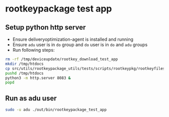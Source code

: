 
# rootkeypackage test app

## Setup python http server

- Ensure deliveryoptimization-agent is installed and running
- Ensure `adu` user is in `do` group and `do` user is in `do` and `adu` groups
- Run following steps:

```sh
rm -rf /tmp/deviceupdate/rootkey_download_test_app
mkdir /tmp/htdocs
cp src/utils/rootkeypackage_utils/tests/scripts/rootkeypkg/rootkeyfiles/rootkey.json /tmp/htdocs/
pushd /tmp/htdocs
python3 -m http.server 8083 &
popd
```

## Run as adu user

```sh
sudo -u adu ./out/bin/rootkeypackage_test_app
```

